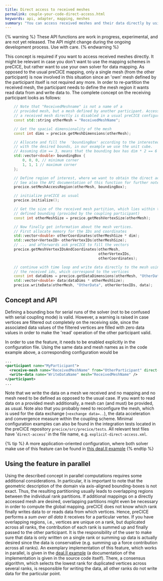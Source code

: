 ```yaml
---
title: Direct access to received meshes
permalink: couple-your-code-direct-access.html
keywords: api, adapter, mapping, meshes
summary: "You can access received meshes and their data directly by using specific optional API functions."
---
```


<!-- TODO: needs update -->

{% warning %}
These API functions are work in progress, experimental, and are not yet released. The API might change during the ongoing development process. Use with care.
{% endwarning %}

This concept is required if you want to access received meshes directly. It might be relevant in case you don't want to use the mapping schemes in preCICE, but rather want to use your own solver for data mapping. As opposed to the usual preCICE mapping, only a single mesh (from the other participant) is now involved in this situation since an 'own' mesh defined by the participant itself is not required any more. In order to re-partition the received mesh, the participant needs to define the mesh region it wants read data from and write data to. The complete concept on the receiving participant looks as follows:

```cpp
    // Note that "ReceivedMeshname" is not a name of a
    // provided mesh, but a mesh defined by another participant. Accessing
    // a received mesh directly is disabled in a usual preCICE configuration.
    const std::string otherMesh = "ReceivedMeshName";

    // Get the spacial dimensionality of the mesh
    const int dims = precice.getMeshDimensions(otherMesh);

    // Allocate and fill the  'boundingBox' according to the interested region
    // with the desired bounds, in our example we use the unit cube.
    // Assuming dim == 3, means that the bounding box has dim * 2 == 6 elements.
    std::vector<double> boundingBox {
        0, 0, 0, // minimum corner
        1, 1, 1 // maximum corner
    };

    // Define region of interest, where we want to obtain the direct access.
    // See also the API documentation of this function for further notes.
    precice.setMeshAccessRegion(otherMesh, boundingBox);

    // initialize preCICE as usual
    precice.initialize();

    // Get the size of the received mesh partition, which lies within the
    // defined bounding (provided by the coupling participant)
    const int otherMeshSize = precice.getMeshVertexSize(otherMesh);

    // Now finally get information about the mesh vertices.
    // First allocate memory for the IDs and coordinates
    std::vector<double> otherCoordinates(otherMeshSize * dim);
    std::vector<VertexID> otherVertexIDs(otherMeshSize);
    // ... and afterwards ask preCICE to fill the vectors
    precice.getMeshVertexIDsAndCoordinates(otherMesh,
                                           otherVertexIDs,
                                           otherCoordinates);

    // continue with time loop and write data directly to the mesh using
    // the received ids, which correspond to the vertices
    const int dataDims = precice.getDataDimensions(otherMesh, "OtherData");
    std::vector<double> data(dataDims * otherMeshSize);
    precice.writeData(otherMesh, "OtherData", otherVertexIDs, data);

```

## Concept and API

Defining a bounding box for serial runs of the solver (not to be confused with serial coupling mode) is valid. However, a warning is raised in case vertices are filtered out completely on the receiving side, since the associated data values of the filtered vertices are filled with zero data values in order to make the 'read' operation of the other participant valid.

In order to use the feature, it needs to be enabled explicitly in the configuration file. Using the same data and mesh names as in the code example above, a corresponding configuration would be

```xml
...
<participant name="MyParticipant">
  <receive-mesh name="ReceivedMeshName" from="OtherParticipant" direct-access="true" />
  <write-data name="WriteDataName" mesh="ReceivedMeshName" />
</participant>
...
```

Note that we write the data on a mesh we received and no mapping and no mesh need to be defined as opposed to the usual case. If you want to read data on a provided mesh additionally, a mesh can (and must) be provided, as usual. Note also that you probably need to reconfigure the mesh, which is used for the data exchange (`<exchange data=..`), the data acceleration and convergence measure within the coupling scheme. Minimal configuration examples can also be found in the integration tests located in the preCICE repository `precice/src/precice/tests`. All relevant test files have '`direct-access`' in the file name, e.g. `explicit-direct-access.xml`.

{% tip %}
A more application-oriented configuration, where both solver make use of this feature can be found in [this deal.II example](https://github.com/DavidSCN/matrix-free-dealii-precice/blob/master/tests/heat/partitioned-heat-direct-access/precice-config.xml)
{% endtip %}

## Using the feature in parallel

Using the described concept in parallel computations requires some additional considerations. In particular, it is important to note that the geometric description of the domain via axis-aligned bounding-boxes is not exact. Thus, the resulting partitioning usually leads to overlapping regions between the individual rank partitions. If additional mappings on a directly accessed mesh are desired, overlapping partitions might even be necessary in order to compute the global mapping. preCICE does not know which rank finally writes data to or reads data from which vertices. Hence, preCICE performs a *sum over all data* it receives for a particular vertex. If you have overlapping regions, i.e., vertices are unique on a rank, but duplicated across all ranks, the contribution of each rank is summed up and finally passed to the other participant. It is the responsibility of the user to make sure that data is only written on a single rank or summing up data is actually desired since the data is conservative (e.g. summing up a force contribution across all ranks). An exemplary implementation of this feature, which works in parallel, is given in the [deal.II example](https://github.com/DavidSCN/matrix-free-dealii-precice/blob/master/include/adapter/arbitrary_interface.h) (a documentation of the implementation is given in the source code itself). There, a consensus algorithm, which selects the lowest rank for duplicated vertices across several ranks, is responsible for writing the data, all other ranks do not write data for the particular point.
